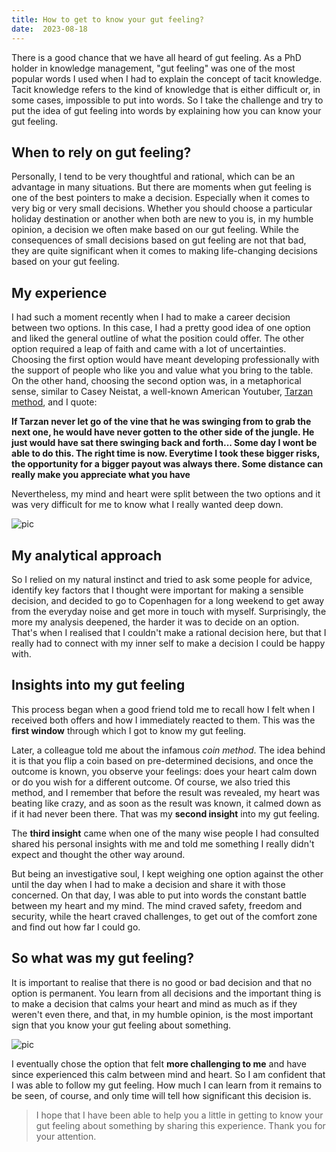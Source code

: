 ```yaml
---
title: How to get to know your gut feeling?
date:  2023-08-18
---
```

There is a good chance that we have all heard of gut feeling. As a PhD holder in knowledge management, "gut feeling" was one of the most popular words I used when I had to explain the concept of tacit knowledge. Tacit knowledge refers to the kind of knowledge that is either difficult or, in some cases, impossible to put into words. So I take the challenge and try to put the idea of gut feeling into words by explaining how you can know your gut feeling. 

## When to rely on gut feeling?

Personally, I tend to be very thoughtful and rational, which can be an advantage in many situations. But there are moments when gut feeling is one of the best pointers to make a decision. Especially when it comes to very big or very small decisions. Whether you should choose a particular holiday destination or another when both are new to you is, in my humble opinion, a decision we often make based on our gut feeling. While the consequences of small decisions based on gut feeling are not that bad, they are quite significant when it comes to making life-changing decisions based on your gut feeling. 

## My experience

I had such a moment recently when I had to make a career decision between two options. In this case, I had a pretty good idea of one option and liked the general outline of what the position could offer. The other option required a leap of faith and came with a lot of uncertainties. Choosing the first option would have meant developing professionally with the support of people who like you and value what you bring to the table. On the other hand, choosing the second option was, in a metaphorical sense, similar to Casey Neistat, a well-known American Youtuber, [Tarzan method](https://www.youtube.com/watch?v=9Vi7PPResIg&ab_channel=Dansnov1086), and I quote: 

**If Tarzan never let go of the vine that he was swinging from to grab the next one, he would have never gotten to the other side of the jungle. He just would have sat there swinging back and forth... Some day I wont be able to do this. The right time is now. Everytime I took these bigger risks, the opportunity for a bigger payout was always there. Some distance can really make you appreciate what you have**

Nevertheless, my mind and heart were split between the two options and it was very difficult for me to know what I really wanted deep down.

![pic](img/6p1.jpeg)

## My analytical approach

So I relied on my natural instinct and tried to ask some people for advice, identify key factors that I thought were important for making a sensible decision, and decided to go to Copenhagen for a long weekend to get away from the everyday noise and get more in touch with myself. Surprisingly, the more my analysis deepened, the harder it was to decide on an option. That's when I realised that I couldn't make a rational decision here, but that I really had to connect with my inner self to make a decision I could be happy with. 

## Insights into my gut feeling

This process began when a good friend told me to recall how I felt when I received both offers and how I immediately reacted to them. This was the **first window** through which I got to know my gut feeling. 

Later, a colleague told me about the infamous *coin method*. The idea behind it is that you flip a coin based on pre-determined decisions, and once the outcome is known, you observe your feelings: does your heart calm down or do you wish for a different outcome. Of course, we also tried this method, and I remember that before the result was revealed, my heart was beating like crazy, and as soon as the result was known, it calmed down as if it had never been there. That was my **second insight** into my gut feeling. 

The **third insight** came when one of the many wise people I had consulted shared his personal insights with me and told me something I really didn't expect and thought the other way around.

But being an investigative soul, I kept weighing one option against the other until the day when I had to make a decision and share it with those concerned. On that day, I was able to put into words the constant battle between my heart and my mind. The mind craved safety, freedom and security, while the heart craved challenges, to get out of the comfort zone and find out how far I could go. 

## So what was my gut feeling?

It is important to realise that there is no good or bad decision and that no option is permanent. You learn from all decisions and the important thing is to make a decision that calms your heart and mind as much as if they weren't even there, and that, in my humble opinion, is the most important sign that you know your gut feeling about something.

![pic](img/6p2.jpeg)

I eventually chose the option that felt **more challenging to me** and have since experienced this calm between mind and heart. So I am confident that I was able to follow my gut feeling. How much I can learn from it remains to be seen, of course, and only time will tell how significant this decision is. 
 
> I hope that I have been able to help you a little in getting to know your gut feeling about something by sharing this experience. Thank you for your attention. 
